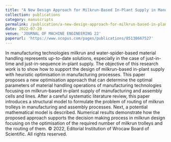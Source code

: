 ```yaml
---
title: "A New Design Approach for Milkrun-Based In-Plant Supply in Manufacturing Systems"
collection: publications
category: manuscripts
permalink: /publication/a-new-design-approach-for-milkrun-based-in-plant-supply-in-manufacturing-systems
date: 2022-07-20
venue: 'JOURNAL OF MACHINE ENGINEERING 22'
paperurl: 'https://www.scopus.com/pages/publications/85138667527'
---
```

In manufacturing technologies milkrun and water-spider-based material handling represents up-to-date solutions, especially in the case of just-in-time and just-in-sequence in-plant supply. The objective of this research work is to show how to support the design of milkrun-based in-plant supply with heuristic optimisation in manufacturing processes. This paper proposes a new optimisation approach that can determine the optimal parameters of material handling operations of manufacturing technologies focusing on milkrun-based in-plant supply of manufacturing and assembly cells and lines. After a careful systematic literature review, this paper introduces a structural model to formulate the problem of routing of milkrun trolleys in manufacturing and assembly processes. Next, a potential mathematical model is described. Numerical results demonstrate how the proposed approach supports the decision making process in milkrun design focusing on the optimisation of the required number of milkrun trolleys and the routing of them. © 2022, Editorial Institution of Wrocaw Board of Scientific. All rights reserved.
